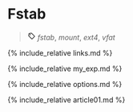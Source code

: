 # Fstab

> ![tags](/i/tg.png) <i>fstab</i>, <i>mount</i>, <i>ext4</i>, <i>vfat</i>


{% include_relative links.md %}


{% include_relative my_exp.md %}


{% include_relative options.md %}


{% include_relative article01.md %}


